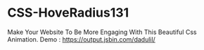 # CSS-HoveRadius131
Make Your Website To Be More Engaging With This Beautiful Css Animation.
 Demo : https://output.jsbin.com/dadulil/ 
